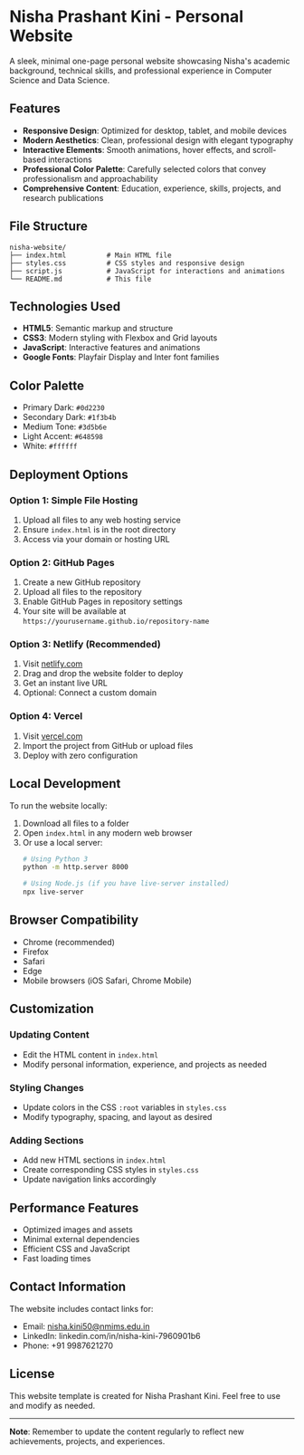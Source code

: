 # Nisha Prashant Kini - Personal Website

A sleek, minimal one-page personal website showcasing Nisha's academic background, technical skills, and professional experience in Computer Science and Data Science.

## Features

- **Responsive Design**: Optimized for desktop, tablet, and mobile devices
- **Modern Aesthetics**: Clean, professional design with elegant typography
- **Interactive Elements**: Smooth animations, hover effects, and scroll-based interactions
- **Professional Color Palette**: Carefully selected colors that convey professionalism and approachability
- **Comprehensive Content**: Education, experience, skills, projects, and research publications

## File Structure

```
nisha-website/
├── index.html          # Main HTML file
├── styles.css          # CSS styles and responsive design
├── script.js           # JavaScript for interactions and animations
└── README.md           # This file
```

## Technologies Used

- **HTML5**: Semantic markup and structure
- **CSS3**: Modern styling with Flexbox and Grid layouts
- **JavaScript**: Interactive features and animations
- **Google Fonts**: Playfair Display and Inter font families

## Color Palette

- Primary Dark: `#0d2230`
- Secondary Dark: `#1f3b4b`
- Medium Tone: `#3d5b6e`
- Light Accent: `#648598`
- White: `#ffffff`

## Deployment Options

### Option 1: Simple File Hosting
1. Upload all files to any web hosting service
2. Ensure `index.html` is in the root directory
3. Access via your domain or hosting URL

### Option 2: GitHub Pages
1. Create a new GitHub repository
2. Upload all files to the repository
3. Enable GitHub Pages in repository settings
4. Your site will be available at `https://yourusername.github.io/repository-name`

### Option 3: Netlify (Recommended)
1. Visit [netlify.com](https://netlify.com)
2. Drag and drop the website folder to deploy
3. Get an instant live URL
4. Optional: Connect a custom domain

### Option 4: Vercel
1. Visit [vercel.com](https://vercel.com)
2. Import the project from GitHub or upload files
3. Deploy with zero configuration

## Local Development

To run the website locally:

1. Download all files to a folder
2. Open `index.html` in any modern web browser
3. Or use a local server:
   ```bash
   # Using Python 3
   python -m http.server 8000
   
   # Using Node.js (if you have live-server installed)
   npx live-server
   ```

## Browser Compatibility

- Chrome (recommended)
- Firefox
- Safari
- Edge
- Mobile browsers (iOS Safari, Chrome Mobile)

## Customization

### Updating Content
- Edit the HTML content in `index.html`
- Modify personal information, experience, and projects as needed

### Styling Changes
- Update colors in the CSS `:root` variables in `styles.css`
- Modify typography, spacing, and layout as desired

### Adding Sections
- Add new HTML sections in `index.html`
- Create corresponding CSS styles in `styles.css`
- Update navigation links accordingly

## Performance Features

- Optimized images and assets
- Minimal external dependencies
- Efficient CSS and JavaScript
- Fast loading times

## Contact Information

The website includes contact links for:
- Email: nisha.kini50@nmims.edu.in
- LinkedIn: linkedin.com/in/nisha-kini-7960901b6
- Phone: +91 9987621270

## License

This website template is created for Nisha Prashant Kini. Feel free to use and modify as needed.

---

**Note**: Remember to update the content regularly to reflect new achievements, projects, and experiences.

